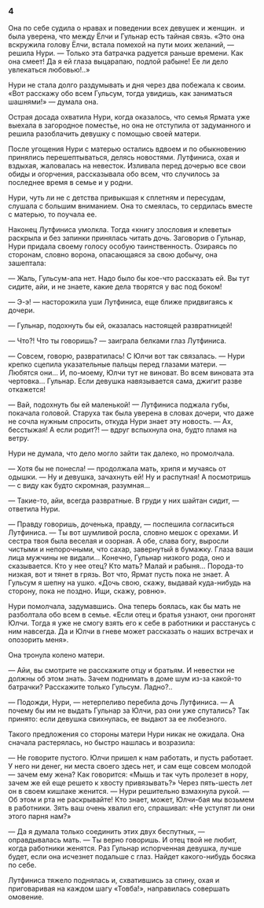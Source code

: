 ### 4


Она по себе судила о нравах и поведении всех девушек и женщин.
 и была уверена, что между Ёлчи и Гульнар есть тайная связь.
«Это она вскружила голову Ёлчи, встала помехой на пути моих желаний, — решила Нури.
— Только эта батрачка радуется раньше времени.
Как она смеет!
Да я ей глаза выцарапаю, подлой рабыне!
Ее ли дело увлекаться любовью!..»

Нури не стала долго раздумывать и дня через два побежала к своим.
«Вот расскажу обо всем Гульсум, тогда увидишь, как заниматься шашнями!» — думала она.

Острая досада охватила Нури, когда оказалось, что семья Ярмата уже выехала в загородное поместье, но она не отступила от задуманного и решила разоблачить девушку с помощью своей матери.

После угощения Нури с матерью остались вдвоем и по обыкновению принялись перешептываться, делясь новостями.
Лутфиниса, охая и вздыхая, жаловалась на невесток.
Изливала перед дочерью все свои обиды и огорчения, рассказывала обо всем, что случилось за последнее время в семье и у родни.

Нури, чуть ли не с детства привыкшая к сплетням и пересудам, слушала с большим вниманием.
Она то смеялась, то сердилась вместе с матерью, то поучала ее.

Наконец Лутфиниса умолкла.
Тогда «книгу злословия и клеветы» раскрыла и без запинки принялась читать дочь.
Заговорив о Гульнар, Нури придала своему голосу особую таинственность.
Озираясь по сторонам, словно ворона, опасающаяся за свою добычу, она зашептала:

— Жаль, Гульсум-апа нет.
Надо было бы кое-что рассказать ей.
Вы тут сидите, айи, и не знаете, какие дела творятся у вас под боком!

— Э-э!
— насторожила уши Лутфиниса, еще ближе придвигаясь к дочери.

— Гульнар, подохнуть бы ей, оказалась настоящей развратницей!

— Что?!
Что ты говоришь?
— заиграла белками глаз Лутфиниса.

— Совсем, говорю, развратилась!
С Юлчи вот так связалась.
— Нури крепко сцепила указательные пальцы перед глазами матери.
— Любятся они…
И, по-моему, Юлчи тут не виноват.
Во всем виновата эта чертовка…
Гульнар.
Если девушка навязывается сама, джигит разве откажется!

— Вай, подохнуть бы ей маленькой!
— Лутфиниса поджала губы, покачала головой.
Старуха так была уверена в словах дочери, что даже не сочла нужным спросить, откуда Нури знает эту новость.
— Ах, бесстыжая!
А если родит?!
— вдруг вспыхнула она, будто пламя на ветру.

Нури не думала, что дело могло зайти так далеко, но промолчала.

— Хотя бы не понесла!
— продолжала мать, хрипя и мучаясь от одышки.
— Ну и девушка, зачахнуть ей!
Ну и распутная!
А посмотришь — с виду как будто скромная, разумная…

— Такие-то, айи, всегда развратные.
В груди у них шайтан сидит, — ответила Нури.

— Правду говоришь, доченька, правду, — поспешила согласиться Лутфиниса.
— Ты вот шумливой росла, словно мешок с орехами.
И сестра твоя была веселая и озорная.
А обе, слава богу, выросли чистыми и непорочными, что сахар, завернутый в бумажку.
Глаза ваши лица мужчины не видали…
Конечно, Гульнар низкого рода, оно и сказывается.
Кто у нее отец?
Кто мать?
Малай и рабыня…
Порода-то низкая, вот и тянет в грязь.
Вот что, Ярмат пусть пока не знает.
А Гульсум я шепну на ушко.
«Дочь свою, скажу, выдавай куда-нибудь на сторону, пока не поздно.
Ищи, скажу, ровню».

Нури помолчала, задумавшись.
Она теперь боялась, как бы мать не разболтала обо всем в семье.
«Если отец и братья узнают, они прогонят Юлчи.
Тогда я уже не смогу взять его к себе в работники и расстанусь с ним навсегда.
Да и Юлчи в гневе может рассказать о наших встречах и опозорить меня».

Она тронула колено матери.

— Айи, вы смотрите не расскажите отцу и братьям.
И невестки не должны об этом знать.
Зачем поднимать в доме шум из-за какой-то батрачки?
Расскажите только Гульсум.
Ладно?..

— Подожди, Нури, — нетерпеливо перебила дочь Лутфиниса.
— А почему бы им не выдать Гульнар за Юлчи, раз они уже спутались?
Так принято: если девушка свихнулась, ее выдают за ее любезного.

Такого предложения со стороны матери Нури никак не ожидала.
Она сначала растерялась, но быстро нашлась и возразила:

— Не говорите пустого.
Юлчи пришел к нам работать, и пусть работает.
У него ни денег, ни места своего здесь нет, и сам еще совсем молодой — зачем ему жена?
Как говорится:
«Мышь и так чуть пролезет в нору, зачем же ей еще решето к хвосту привязывать?» Через пять-шесть лет он в своем кишлаке женится.
— Нури решительно взмахнула рукой.
— Об этом и рта не раскрывайте!
Кто знает, может, Юлчи-бая мы возьмем в работники.
Зять ваш очень хвалил его, спрашивал:
«Не уступят ли они этого парня нам?»

— Да я думала только соединить этих двух беспутных, — оправдывалась мать.
— Ты верно говоришь.
И отец твой не любит, когда работники женятся.
Раз Гульнар испорченная девушка, лучше будет, если она исчезнет подальше с глаз.
Найдет какого-нибудь босяка по себе.

Лутфиниса тяжело поднялась и, схватившись за спину, охая и приговаривая на каждом шагу «Товба!», направилась совершать омовение.

